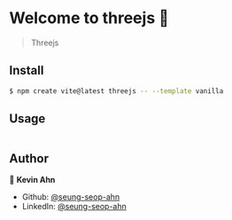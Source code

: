 # Welcome to threejs 👋

> Threejs

## Install

```sh
$ npm create vite@latest threejs -- --template vanilla
```

## Usage

```sh

```

## Author

👤 **Kevin Ahn**

* Github: [@seung-seop-ahn](https://github.com/seung-seop-ahn)
* LinkedIn: [@seung-seop-ahn](https://linkedin.com/in/seung-seop-ahn)

